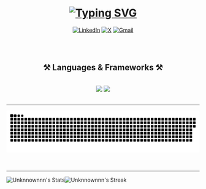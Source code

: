 <div align="center">
  
# [![Typing SVG](https://readme-typing-svg.demolab.com?font=Fira+Code&weight=600&size=50&duration=2500&pause=500&center=true&vCenter=true&width=800&lines=Cybersecurity;Artificial+Intelligence;Web+Development;Python;Blockchain)](https://git.io/typing-svg)

[![LinkedIn](https://img.shields.io/badge/LinkedIn-%230077B5.svg?logo=linkedin&logoColor=white)](https://linkedin.com/in/aakansh-gupta-10b58a28a) 
[![X](https://img.shields.io/badge/X-black.svg?logo=X&logoColor=white)](https://x.com/Unnknownnn__)
[![Gmail](https://img.shields.io/badge/Gmail-D14836?logo=gmail&logoColor=white)](mailto:aakansh123.gupta@gmail.com)

<br/>
<br/>

</div>

<h2 align="center">⚒️ Languages & Frameworks ⚒️</h2>
<br/>
<div align="center">
    <img src="https://skillicons.dev/icons?i=react,arduino,html,vscode,github,bash,powershell,tailwind,git,r,linux,ps,ae,pr" />
    <img src="https://skillicons.dev/icons?i=css,nodejs,python,javascript,typescript,c,cpp,java,nextjs,mysql,npm,raspberrypi,solidity,flask,firebase" /><br>
</div>

<br/>
<hr/>

![snake gif](https://raw.githubusercontent.com/Unknnownnn/Unknnownnn/output/github-contribution-grid-snake-dark.svg)


<br/>
<hr/>

![Unknnownnn's Stats](https://github-readme-stats.vercel.app/api?username=Unknnownnn&theme=blue-green&show_icons=true&hide_border=true&count_private=true)![Unknnownnn's Streak](https://github-readme-streak-stats.herokuapp.com/?user=Unknnownnn&theme=blue-green&hide_border=true)

